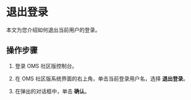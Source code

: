 # 退出登录

本文为您介绍如何退出当前用户的登录。

## 操作步骤

1. 登录 OMS 社区版控制台。

2. 在 OMS 社区版系统界面的右上角，单击当前登录用户名，选择 **退出登录**。

3. 在弹出的对话框中，单击 **确认**。
